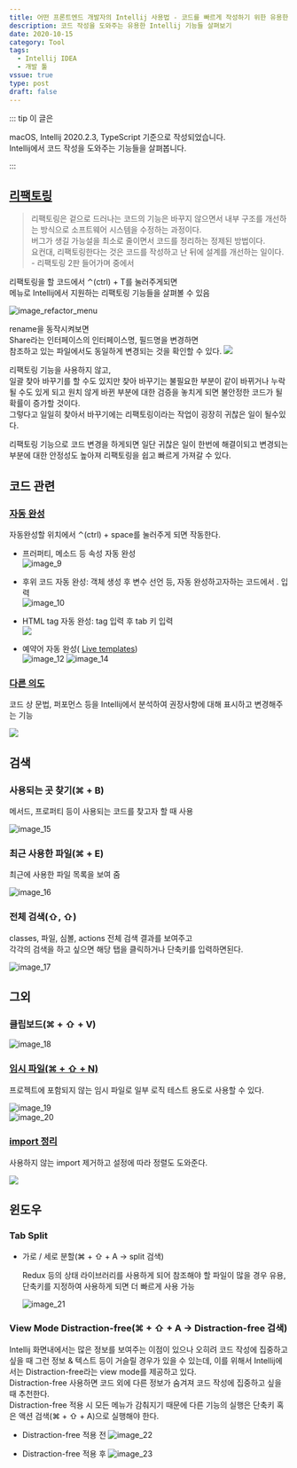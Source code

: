 ```yaml
---
title: 어떤 프론트엔드 개발자의 Intellij 사용법 - 코드를 빠르게 작성하기 위한 유용한 기능
description: 코드 작성을 도와주는 유용한 Intellij 기능들 살펴보기
date: 2020-10-15
category: Tool
tags:
  - Intellij IDEA
  - 개발 툴
vssue: true
type: post
draft: false
---
```


::: tip 이 글은

macOS, Intellij 2020.2.3, TypeScript 기준으로 작성되었습니다.  
Intellij에서 코드 작성을 도와주는 기능들을 살펴봅니다.

:::

## [리팩토링](https://www.jetbrains.com/help/idea/refactoring-source-code.html)

> 리팩토링은 겉으로 드러나는 코드의 기능은 바꾸지 않으면서 내부 구조를 개선하는
> 방식으로 소프트웨어 시스템을 수정하는 과정이다.  
> 버그가 생길 가능설을 최소로 줄이면서 코드를 정리하는 정제된 방법이다.  
> 요컨대,
> 리팩토링한다는 것은 코드를 작성하고 난 뒤에 설계를 개선하는 일이다. - 리팩토링
> 2판 들어가며 중에서

리팩토링을 할 코드에서 ⌃(ctrl) + T를 눌러주게되면  
메뉴로 Intellij에서 지원하는 리팩토링 기능들을 살펴볼 수 있음

![image_refactor_menu](./images/image_refactor_menu.png)

rename을 동작시켜보면  
Share라는 인터페이스의 인터페이스명, 필드명을 변경하면  
참조하고 있는 파일에서도 동일하게 변경되는 것을 확인할 수 있다.
![](./images/refactor_rename.gif)

리팩토링 기능을 사용하지 않고,  
일괄 찾아 바꾸기를 할 수도 있지만 찾아 바꾸기는 불필요한 부분이 같이 바뀌거나
누락될 수도 있게 되고 원치 않게 바뀐 부분에 대한 검증을 놓치게 되면 불안정한
코드가 될 확률이 증가할 것이다.  
그렇다고 일일히 찾아서 바꾸기에는 리팩토링이라는 작업이 굉장히 귀찮은 일이
될수있다.

리팩토링 기능으로 코드 변경을 하게되면 일단 귀찮은 일이 한번에 해결이되고 변경되는
부분에 대한 안정성도 높아져 리팩토링을 쉽고 빠르게 가져갈 수 있다.

## 코드 관련

### [자동 완성](https://www.jetbrains.com/help/idea/auto-completing-code.html)

  자동완성할 위치에서 ⌃(ctrl) + space를 눌러주게 되면 작동한다.

- 프러퍼티, 메소드 등 속성 자동 완성  
  ![image_9](./images/image_9.png)
- 후위 코드 자동 완성: 객체 생성 후 변수 선언 등, 자동 완성하고자하는 코드에서 .
  입력  
  ![image_10](./images/completion_postfix.gif)

- HTML tag 자동 완성: tag 입력 후 tab 키 입력  
  ![](./images/completion_tag.gif)
- 예약어 자동 완성(
  [Live templates](https://www.jetbrains.com/help/idea/using-live-templates.html))  
  ![image_12](./images/image_12.png)
  ![image_14](./images/completion_live_templates.gif)

### [다른 의도](https://www.jetbrains.com/help/idea/intention-actions.html)

코드 상 문법, 퍼포먼스 등을 Intellij에서 분석하여 권장사항에 대해 표시하고
변경해주는 기능

![](./images/intellij_intention-actions.gif)


## 검색

### 사용되는 곳 찾기(⌘ + B)

  메서드, 프로퍼티 등이 사용되는 코드를 찾고자 할 때 사용

![image_15](./images/image_15.png)

### 최근 사용한 파일(⌘ + E)

  최근에 사용한 파일 목록을 보여 줌

![image_16](./images/image_16.png)

### 전체 검색(⇧, ⇧)

  classes, 파일, 심볼, actions 전체 검색 결과를 보여주고  
  각각의 검색을 하고 싶으면 해당 탭을 클릭하거나 단축키를 입력하면된다.

![image_17](./images/image_17.png)

## 그외
### 클립보드(⌘ + ⇧ + V)
![image_18](./images/image_18.png)

### [임시 파일(⌘ + ⇧ + N)](https://www.jetbrains.com/help/idea/scratches.html)

  프로젝트에 포함되지 않는 임시 파일로 일부 로직 테스트 용도로 사용할 수 있다.

![image_19](./images/image_19.png)  
![image_20](./images/image_20.png)

### [import 정리](https://www.jetbrains.com/help/idea/creating-and-optimizing-imports.html#optimize-imports)

사용하지 않는 import 제거하고 설정에 따라 정렬도 도와준다.

![](./images/intellij_optimize-imports.gif)


## 윈도우

### Tab Split
- 가로 / 세로 분할(⌘ + ⇧ + A -> split 검색)

  Redux 등의 상태 라이브러리를 사용하게 되어 참조해야 할 파일이 많을 경우 유용,
  단축키를 지정하여 사용하게 되면 더 빠르게 사용 가능

  ![image_21](./images/image_21.png)


### View Mode Distraction-free(⌘ + ⇧ + A -> Distraction-free 검색)

Intellij 화면내에서는 많은 정보를 보여주는 이점이 있으나 오히려 코드 작성에
집중하고 싶을 때 그런 정보 & 텍스트 등이 거슬릴 경우가 있을 수 있는데, 이를
위해서 Intellij에서는 Distraction-free라는 view mode를 제공하고 있다.  
Distraction-free 사용하면 코드 외에 다른 정보가 숨겨져 코드 작성에 집중하고
싶을 때 추천한다.  
Distraction-free 적용 시 모든 메뉴가 감춰지기 때문에 다른 기능의 실행은 단축키
혹은 액션 검색(⌘ + ⇧ + A)으로 실행해야 한다.

- Distraction-free 적용 전
  ![image_22](./images/image_22.png)

- Distraction-free 적용 후
  ![image_23](./images/image_23.png)
